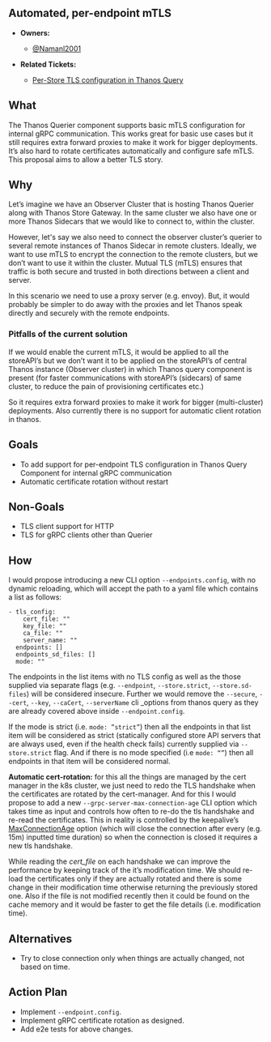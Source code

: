 ## Automated, per-endpoint mTLS

* **Owners:**

   * [@Namanl2001](https://github.com/Namanl2001)

* **Related Tickets:**

  * [Per-Store TLS configuration in Thanos Query](https://github.com/thanos-io/thanos/issues/977)

## What

The Thanos Querier component supports basic mTLS configuration for internal gRPC communication. This works great for basic use cases but it still requires extra forward proxies to make it work for bigger deployments. It’s also hard to rotate certificates automatically and configure safe mTLS. This proposal aims to allow a better TLS story.

## Why

Let’s imagine we have an Observer Cluster that is hosting Thanos Querier along with Thanos Store Gateway. In the same cluster we also have one or more Thanos Sidecars that we would like to connect to, within the cluster.

However, let's say we also need to connect the observer cluster’s querier to several remote instances of Thanos Sidecar in remote clusters. Ideally, we want to use mTLS to encrypt the connection to the remote clusters, but we don’t want to use it within the cluster. Mutual TLS (mTLS) ensures that traffic is both secure and trusted in both directions between a client and server.

In this scenario we need to use a proxy server (e.g. envoy). But, it would probably be simpler to do away with the proxies and let Thanos speak directly and securely with the remote endpoints.

### Pitfalls of the current solution

If we would enable the current mTLS, it would be applied to all the storeAPI’s but we don’t want it to be applied on the storeAPI’s of central Thanos instance (Observer cluster) in which Thanos query component is present (for faster communications with storeAPI’s (sidecars) of same cluster, to reduce the pain of provisioning certificates etc.) 

So it requires extra forward proxies to make it work for bigger (multi-cluster) deployments. Also currently there is no support for automatic client rotation in thanos.

## Goals

*   To add support for per-endpoint TLS configuration in Thanos Query Component for internal gRPC communication
*   Automatic certificate rotation without restart

## Non-Goals

*   TLS client support for HTTP 
*   TLS for gRPC clients other than Querier

## How

I would propose introducing a new CLI option `--endpoints.config`, with no dynamic reloading, which will accept the path to a yaml file which contains a list as follows:
```
- tls_config:
    cert_file: ""
    key_file: ""
    ca_file: ""
    server_name: ""
  endpoints: []
  endpoints_sd_files: []
  mode: ""
```
The endpoints in the list items with no TLS config as well as the those supplied via separate flags (e.g.  `--endpoint`, `--store.strict`, `--store.sd-files`) will be considered insecure. Further we would remove the `--secure`, `--cert`, `--key`, `--caCert`, `--serverName` cli _options from thanos query as they are already covered above inside `--endpoint.config`.

If the mode is strict (i.e. `mode: ”strict”`) then all the endpoints in that list item will be considered as strict (statically configured store API servers that are always used, even if the health check fails) currently supplied via `--store.strict` flag. And if there is no mode specified (i.e `mode: “”`) then all endpoints in that item will be considered normal.

**Automatic cert-rotation:** for this all the things are managed by the cert manager in the k8s cluster, we just need to redo the TLS handshake when the certificates are rotated by the cert-manager. And for this I would propose to add a new `--grpc-server-max-connection-age` CLI option which takes time as input and controls how often to re-do the tls handshake and re-read the certificates. This in reality is controlled by the keepalive’s [MaxConnectionAge](https://pkg.go.dev/google.golang.org/grpc/keepalive#ServerParameters) option (which will close the connection after every (e.g. 15m) inputted time duration) so when the connection is closed it requires a new tls handshake.

While reading the _cert_file_ on each handshake we can improve the performance by keeping track of the it’s modification time. We should re-load the certificates only if they are actually rotated and there is some change in their modification time otherwise returning the previously stored one. Also if the file is not modified recently then it could be found on the cache memory and it would be faster to get the file details (i.e. modification time).

## Alternatives

*   Try to close connection only when things are actually changed, not based on time.

## Action Plan

*   Implement `--endpoint.config`.
*   Implement gRPC certificate rotation as designed.
*   Add e2e tests for above changes.